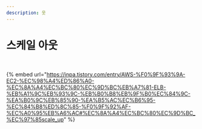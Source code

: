 ```yaml
---
description: 웃
---
```


# 스케일 아웃

<figure><img src="../.gitbook/assets/스크린샷 2023-12-19 오전 3.23.55.png" alt=""><figcaption></figcaption></figure>

{% embed url="https://inpa.tistory.com/entry/AWS-%F0%9F%93%9A-EC2-%EC%98%A4%ED%86%A0-%EC%8A%A4%EC%BC%80%EC%9D%BC%EB%A7%81-ELB-%EB%A1%9C%EB%93%9C-%EB%B0%B8%EB%9F%B0%EC%84%9C-%EA%B0%9C%EB%85%90-%EA%B5%AC%EC%B6%95-%EC%84%B8%ED%8C%85-%F0%9F%92%AF-%EC%A0%95%EB%A6%AC#%EC%8A%A4%EC%BC%80%EC%9D%BC_%EC%97%85scale_up" %}

